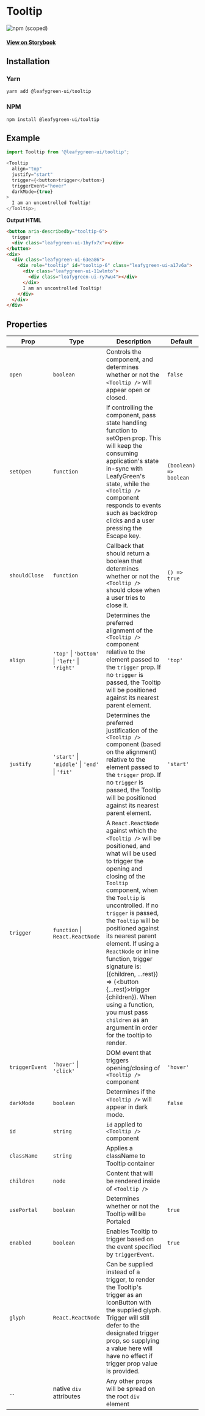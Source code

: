 # Tooltip

![npm (scoped)](https://img.shields.io/npm/v/@leafygreen-ui/tooltip.svg)

#### [View on Storybook](https://mongodb.github.io/leafygreen-ui/?path=/story/tooltip--uncontrolled)

## Installation

### Yarn

```shell
yarn add @leafygreen-ui/tooltip
```

### NPM

```shell
npm install @leafygreen-ui/tooltip
```

## Example

```js
import Tooltip from '@leafygreen-ui/tooltip';

<Tooltip
  align="top"
  justify="start"
  trigger={<button>trigger</button>}
  triggerEvent="hover"
  darkMode={true}
>
  I am an uncontrolled Tooltip!
</Tooltip>;
```

**Output HTML**

```html
<button aria-describedby="tooltip-6">
  trigger
  <div class="leafygreen-ui-1hyfx7x"></div>
</button>
<div>
  <div class="leafygreen-ui-63ea86">
    <div role="tooltip" id="tooltip-6" class="leafygreen-ui-a17v6a">
      <div class="leafygreen-ui-11wlmto">
        <div class="leafygreen-ui-ry7wu4"></div>
      </div>
      I am an uncontrolled Tooltip!
    </div>
  </div>
</div>
```

## Properties

| Prop           | Type                                           | Description                                                                                                                                                                                                                                                                                                                                                                                                                                                                                                                                    | Default                |
| -------------- | ---------------------------------------------- | ---------------------------------------------------------------------------------------------------------------------------------------------------------------------------------------------------------------------------------------------------------------------------------------------------------------------------------------------------------------------------------------------------------------------------------------------------------------------------------------------------------------------------------------------- | ---------------------- |
| `open`         | `boolean`                                      | Controls the component, and determines whether or not the `<Tooltip />` will appear open or closed.                                                                                                                                                                                                                                                                                                                                                                                                                                            | `false`                |
| `setOpen`      | `function`                                     | If controlling the component, pass state handling function to setOpen prop. This will keep the consuming application's state in-sync with LeafyGreen's state, while the `<Tooltip />` component responds to events such as backdrop clicks and a user pressing the Escape key.                                                                                                                                                                                                                                                                 | `(boolean) => boolean` |
| `shouldClose`  | `function`                                     | Callback that should return a boolean that determines whether or not the `<Tooltip />` should close when a user tries to close it.                                                                                                                                                                                                                                                                                                                                                                                                             | `() => true`           |
| `align`        | `'top'` \| `'bottom'` \| `'left'` \| `'right'` | Determines the preferred alignment of the `<Tooltip />` component relative to the element passed to the `trigger` prop. If no `trigger` is passed, the Tooltip will be positioned against its nearest parent element.                                                                                                                                                                                                                                                                                                                          | `'top'`                |
| `justify`      | `'start'` \| `'middle'` \| `'end'` \| `'fit'`  | Determines the preferred justification of the `<Tooltip />` component (based on the alignment) relative to the element passed to the `trigger` prop. If no `trigger` is passed, the Tooltip will be positioned against its nearest parent element.                                                                                                                                                                                                                                                                                             | `'start'`              |
| `trigger`      | `function` \| `React.ReactNode`                | A `React.ReactNode` against which the `<Tooltip />` will be positioned, and what will be used to trigger the opening and closing of the `Tooltip` component, when the `Tooltip` is uncontrolled. If no `trigger` is passed, the `Tooltip` will be positioned against its nearest parent element. If using a `ReactNode` or inline function, trigger signature is: ({children, ...rest}) => (<button {...rest}>trigger {children}</button>). When using a function, you must pass `children` as an argument in order for the tooltip to render. |                        |
| `triggerEvent` | `'hover'` \| `'click'`                         | DOM event that triggers opening/closing of `<Tooltip />` component                                                                                                                                                                                                                                                                                                                                                                                                                                                                             | `'hover'`              |
| `darkMode`     | `boolean`                                      | Determines if the `<Tooltip />` will appear in dark mode.                                                                                                                                                                                                                                                                                                                                                                                                                                                                                      | `false`                |
| `id`           | `string`                                       | `id` applied to `<Tooltip />` component                                                                                                                                                                                                                                                                                                                                                                                                                                                                                                        |                        |
| `className`    | `string`                                       | Applies a className to Tooltip container                                                                                                                                                                                                                                                                                                                                                                                                                                                                                                       |                        |
| `children`     | `node`                                         | Content that will be rendered inside of `<Tooltip />`                                                                                                                                                                                                                                                                                                                                                                                                                                                                                          |                        |
| `usePortal`    | `boolean`                                      | Determines whether or not the Tooltip will be Portaled                                                                                                                                                                                                                                                                                                                                                                                                                                                                                         | `true`                 |
| `enabled`      | `boolean`                                      | Enables Tooltip to trigger based on the event specified by `triggerEvent`.                                                                                                                                                                                                                                                                                                                                                                                                                                                                     | `true`                 |
| `glyph`        | `React.ReactNode`                              | Can be supplied instead of a trigger, to render the Tooltip's trigger as an IconButton with the supplied glyph. Trigger will still defer to the designated trigger prop, so supplying a value here will have no effect if trigger prop value is provided.                                                                                                                                                                                                                                                                                      |                        |
| ...            | native `div` attributes                        | Any other props will be spread on the root `div` element                                                                                                                                                                                                                                                                                                                                                                                                                                                                                       |                        |
